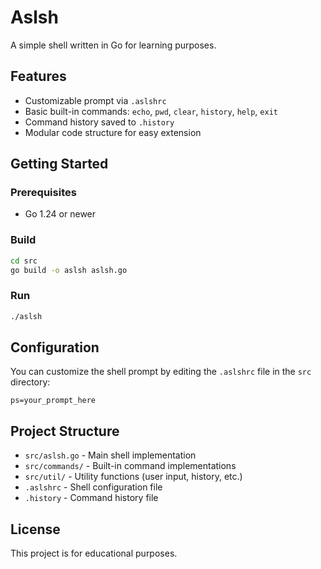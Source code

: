 # Aslsh

A simple shell written in Go for learning purposes.

## Features

- Customizable prompt via `.aslshrc`
- Basic built-in commands: `echo`, `pwd`, `clear`, `history`, `help`, `exit`
- Command history saved to `.history`
- Modular code structure for easy extension

## Getting Started

### Prerequisites

- Go 1.24 or newer

### Build

```sh
cd src
go build -o aslsh aslsh.go
```

### Run

```sh
./aslsh
```

## Configuration

You can customize the shell prompt by editing the `.aslshrc` file in the `src` directory:

```
ps=your_prompt_here
```

## Project Structure

- `src/aslsh.go` - Main shell implementation
- `src/commands/` - Built-in command implementations
- `src/util/` - Utility functions (user input, history, etc.)
- `.aslshrc` - Shell configuration file
- `.history` - Command history file

## License

This project is for educational purposes.